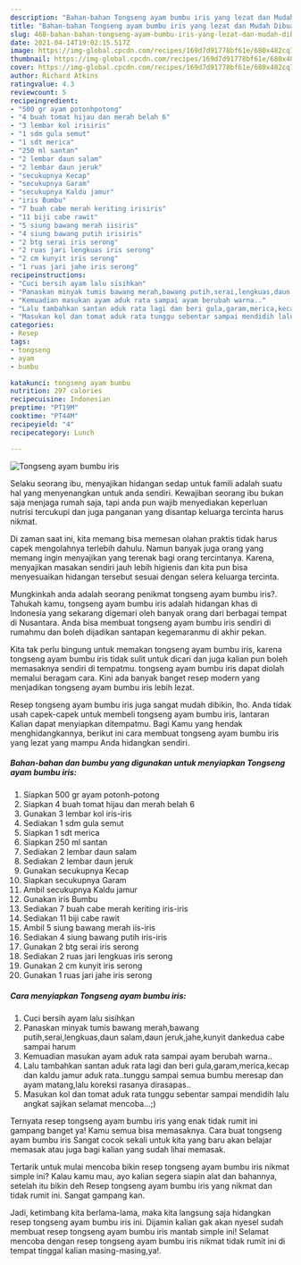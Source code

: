 ```yaml
---
description: "Bahan-bahan Tongseng ayam bumbu iris yang lezat dan Mudah Dibuat"
title: "Bahan-bahan Tongseng ayam bumbu iris yang lezat dan Mudah Dibuat"
slug: 468-bahan-bahan-tongseng-ayam-bumbu-iris-yang-lezat-dan-mudah-dibuat
date: 2021-04-14T19:02:15.517Z
image: https://img-global.cpcdn.com/recipes/169d7d91778bf61e/680x482cq70/tongseng-ayam-bumbu-iris-foto-resep-utama.jpg
thumbnail: https://img-global.cpcdn.com/recipes/169d7d91778bf61e/680x482cq70/tongseng-ayam-bumbu-iris-foto-resep-utama.jpg
cover: https://img-global.cpcdn.com/recipes/169d7d91778bf61e/680x482cq70/tongseng-ayam-bumbu-iris-foto-resep-utama.jpg
author: Richard Atkins
ratingvalue: 4.3
reviewcount: 5
recipeingredient:
- "500 gr ayam potonhpotong"
- "4 buah tomat hijau dan merah belah 6"
- "3 lembar kol irisiris"
- "1 sdm gula semut"
- "1 sdt merica"
- "250 ml santan"
- "2 lembar daun salam"
- "2 lembar daun jeruk"
- "secukupnya Kecap"
- "secukupnya Garam"
- "secukupnya Kaldu jamur"
- "iris Bumbu"
- "7 buah cabe merah keriting irisiris"
- "11 biji cabe rawit"
- "5 siung bawang merah iisiris"
- "4 siung bawang putih irisiris"
- "2 btg serai iris serong"
- "2 ruas jari lengkuas iris serong"
- "2 cm kunyit iris serong"
- "1 ruas jari jahe iris serong"
recipeinstructions:
- "Cuci bersih ayam lalu sisihkan"
- "Panaskan minyak tumis bawang merah,bawang putih,serai,lengkuas,daun salam,daun jeruk,jahe,kunyit dankedua cabe sampai harum"
- "Kemuadian masukan ayam aduk rata sampai ayam berubah warna.."
- "Lalu tambahkan santan aduk rata lagi dan beri gula,garam,merica,kecap dan kaldu jamur aduk rata..tunggu sampai semua bumbu meresap dan ayam matang,lalu koreksi rasanya dirasapas.."
- "Masukan kol dan tomat aduk rata tunggu sebentar sampai mendidih lalu angkat sajikan selamat mencoba...;)"
categories:
- Resep
tags:
- tongseng
- ayam
- bumbu

katakunci: tongseng ayam bumbu 
nutrition: 297 calories
recipecuisine: Indonesian
preptime: "PT19M"
cooktime: "PT44M"
recipeyield: "4"
recipecategory: Lunch

---
```



![Tongseng ayam bumbu iris](https://img-global.cpcdn.com/recipes/169d7d91778bf61e/680x482cq70/tongseng-ayam-bumbu-iris-foto-resep-utama.jpg)

Selaku seorang ibu, menyajikan hidangan sedap untuk famili adalah suatu hal yang menyenangkan untuk anda sendiri. Kewajiban seorang ibu bukan saja menjaga rumah saja, tapi anda pun wajib menyediakan keperluan nutrisi tercukupi dan juga panganan yang disantap keluarga tercinta harus nikmat.

Di zaman  saat ini, kita memang bisa memesan olahan praktis tidak harus capek mengolahnya terlebih dahulu. Namun banyak juga orang yang memang ingin menyajikan yang terenak bagi orang tercintanya. Karena, menyajikan masakan sendiri jauh lebih higienis dan kita pun bisa menyesuaikan hidangan tersebut sesuai dengan selera keluarga tercinta. 



Mungkinkah anda adalah seorang penikmat tongseng ayam bumbu iris?. Tahukah kamu, tongseng ayam bumbu iris adalah hidangan khas di Indonesia yang sekarang digemari oleh banyak orang dari berbagai tempat di Nusantara. Anda bisa membuat tongseng ayam bumbu iris sendiri di rumahmu dan boleh dijadikan santapan kegemaranmu di akhir pekan.

Kita tak perlu bingung untuk memakan tongseng ayam bumbu iris, karena tongseng ayam bumbu iris tidak sulit untuk dicari dan juga kalian pun boleh memasaknya sendiri di tempatmu. tongseng ayam bumbu iris dapat diolah memalui beragam cara. Kini ada banyak banget resep modern yang menjadikan tongseng ayam bumbu iris lebih lezat.

Resep tongseng ayam bumbu iris juga sangat mudah dibikin, lho. Anda tidak usah capek-capek untuk membeli tongseng ayam bumbu iris, lantaran Kalian dapat menyiapkan ditempatmu. Bagi Kamu yang hendak menghidangkannya, berikut ini cara membuat tongseng ayam bumbu iris yang lezat yang mampu Anda hidangkan sendiri.

<!--inarticleads1-->

##### Bahan-bahan dan bumbu yang digunakan untuk menyiapkan Tongseng ayam bumbu iris:

1. Siapkan 500 gr ayam potonh-potong
1. Siapkan 4 buah tomat hijau dan merah belah 6
1. Gunakan 3 lembar kol iris-iris
1. Sediakan 1 sdm gula semut
1. Siapkan 1 sdt merica
1. Siapkan 250 ml santan
1. Sediakan 2 lembar daun salam
1. Sediakan 2 lembar daun jeruk
1. Gunakan secukupnya Kecap
1. Siapkan secukupnya Garam
1. Ambil secukupnya Kaldu jamur
1. Gunakan iris Bumbu
1. Sediakan 7 buah cabe merah keriting iris-iris
1. Sediakan 11 biji cabe rawit
1. Ambil 5 siung bawang merah iis-iris
1. Sediakan 4 siung bawang putih iris-iris
1. Gunakan 2 btg serai iris serong
1. Sediakan 2 ruas jari lengkuas iris serong
1. Gunakan 2 cm kunyit iris serong
1. Gunakan 1 ruas jari jahe iris serong




<!--inarticleads2-->

##### Cara menyiapkan Tongseng ayam bumbu iris:

1. Cuci bersih ayam lalu sisihkan
1. Panaskan minyak tumis bawang merah,bawang putih,serai,lengkuas,daun salam,daun jeruk,jahe,kunyit dankedua cabe sampai harum
1. Kemuadian masukan ayam aduk rata sampai ayam berubah warna..
1. Lalu tambahkan santan aduk rata lagi dan beri gula,garam,merica,kecap dan kaldu jamur aduk rata..tunggu sampai semua bumbu meresap dan ayam matang,lalu koreksi rasanya dirasapas..
1. Masukan kol dan tomat aduk rata tunggu sebentar sampai mendidih lalu angkat sajikan selamat mencoba...;)




Ternyata resep tongseng ayam bumbu iris yang enak tidak rumit ini gampang banget ya! Kamu semua bisa memasaknya. Cara buat tongseng ayam bumbu iris Sangat cocok sekali untuk kita yang baru akan belajar memasak atau juga bagi kalian yang sudah lihai memasak.

Tertarik untuk mulai mencoba bikin resep tongseng ayam bumbu iris nikmat simple ini? Kalau kamu mau, ayo kalian segera siapin alat dan bahannya, setelah itu bikin deh Resep tongseng ayam bumbu iris yang nikmat dan tidak rumit ini. Sangat gampang kan. 

Jadi, ketimbang kita berlama-lama, maka kita langsung saja hidangkan resep tongseng ayam bumbu iris ini. Dijamin kalian gak akan nyesel sudah membuat resep tongseng ayam bumbu iris mantab simple ini! Selamat mencoba dengan resep tongseng ayam bumbu iris nikmat tidak rumit ini di tempat tinggal kalian masing-masing,ya!.

